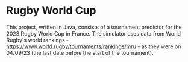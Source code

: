 # Rugby World Cup

This project, written in Java, consists of a tournament predictor for the 2023 Rugby World Cup in France. The simulator uses data from World Rugby's world rankings - https://www.world.rugby/tournaments/rankings/mru - as they were on 04/09/23 (the last date before the start of the tournament).


